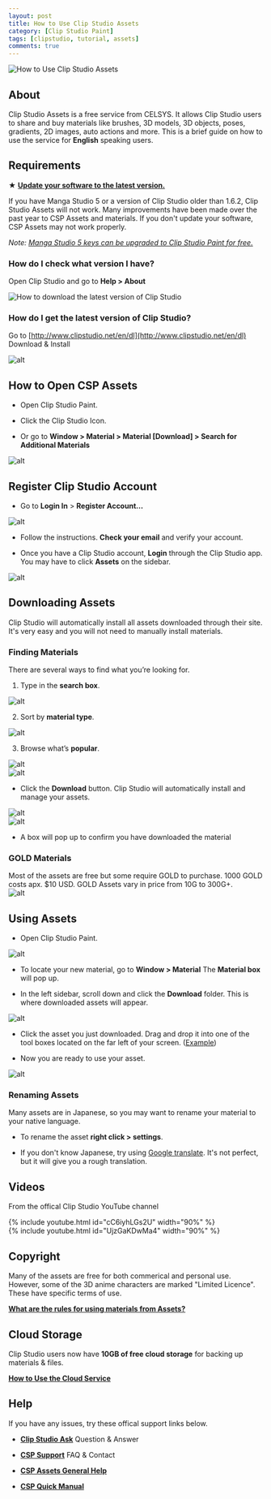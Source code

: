 ```yaml
---
layout: post
title: How to Use Clip Studio Assets
category: [Clip Studio Paint]
tags: [clipstudio, tutorial, assets]
comments: true
---
```


![How to Use Clip Studio Assets](/assets/images/csp_assets/cspa_1.png)

## About
Clip Studio Assets is a free service from CELSYS. It allows Clip Studio users to share and buy materials like brushes, 3D models, 3D objects, poses, gradients, 2D images, auto actions and more. This is a brief guide on how to use the service for **English** speaking users. 

<!--more-->
## Requirements  
★ **[Update your software to the latest version.](http://www.clipstudio.net/en/dl)**

If you have Manga Studio 5 or a version of Clip Studio older than 1.6.2, Clip Studio Assets will not work. Many improvements have been made over the past year to CSP Assets and materials. If you don't update your software, CSP Assets may not work properly. 

*Note: [Manga Studio 5 keys can be upgraded to Clip Studio Paint for free.](https://youtu.be/i-pTV-oA3UE)* 

### How do I check what version I have?  
Open Clip Studio and go to **Help > About** 

![How to download the latest version of Clip Studio](/assets/images/csp_assets/cspa_3-2.png)  

### How do I get the latest version of Clip Studio? 
Go to [http://www.clipstudio.net/en/dl](http://www.clipstudio.net/en/dl) Download & Install

![alt](/assets/images/csp_assets/cspa_2.png "alt")  

## How to Open CSP Assets  

+ Open Clip Studio Paint.

+ Click the Clip Studio Icon.

+ Or go to **Window > Material > Material [Download] > Search for Additional Materials**

![alt](/assets/images/csp_assets/cspa_4.png "alt")  

## Register Clip Studio Account

+ Go to **Login In** > **Register Account…**  

![alt](/assets/images/csp_assets/cspa_5.png "alt")  

+ Follow the instructions. **Check your email** and verify your account.

+ Once you have a Clip Studio account, **Login** through the Clip Studio app. You may have to click **Assets** on the sidebar.

![alt](/assets/images/csp_assets/cspa_7.png "alt")  

## Downloading Assets
Clip Studio will automatically install all assets downloaded through their site. It's very easy and you will not need to manually install materials.

### Finding Materials

There are several ways to find what you’re looking for.

1. Type in the **search box**.

![alt](/assets/images/csp_assets/cspa_8.png "alt")    

2. Sort by **material type**.

![alt](/assets/images/csp_assets/cspa_9.png "alt")    

3. Browse what’s **popular**.

![alt](/assets/images/csp_assets/cspa_10-1.png "alt")  
![alt](/assets/images/csp_assets/cspa_10-2.png "alt")   

+ Click the **Download** button. Clip Studio will automatically install and manage your assets. 

![alt](/assets/images/csp_assets/cspa_11-1.png "alt")  
![alt](/assets/images/csp_assets/cspa_11-2.png "alt")  

+ A box will pop up to confirm you have downloaded the material


### GOLD Materials
Most of the assets are free but some require GOLD to purchase. 1000 GOLD costs apx. $10 USD. GOLD Assets vary in price from 10G to 300G+.  
![alt](/assets/images/csp_assets/cspa_12-2.png "alt")  


## Using Assets 

+ Open Clip Studio Paint.

![alt](/assets/images/csp_assets/cspa_13.png "alt")  

+ To locate your new material, go to **Window > Material** The **Material box** will pop up. 

+ In the left sidebar, scroll down and click the **Download** folder. This is where downloaded assets will appear.

![alt](/assets/images/csp_assets/cspa_13-2.png "alt")  

+ Click the asset you just downloaded. Drag and drop it into one of the tool boxes located on the far left of your screen. ([Example](https://imgur.com/06K9Ipq))


+ Now you are ready to use your asset. 

![alt](/assets/images/csp_assets/cspa_14.png "alt")  

### Renaming Assets
Many assets are in Japanese, so you may want to rename your material to your native language.

+ To rename the asset **right click > settings**.

+ If you don't know Japanese, try using [Google translate](https://translate.google.com/). It's not perfect, but it will give you a rough translation.


## Videos
From the offical Clip Studio YouTube channel

{% include youtube.html id="cC6iyhLGs2U" width="90%" %}  
{% include youtube.html id="UjzGaKDwMa4" width="90%" %}  

## Copyright
Many of the assets are free for both commerical and personal use. However, some of the 3D anime characters are marked "Limited Licence". These have specific terms of use. 

**[What are the rules for using materials from Assets?](https://tips.clip-studio.com/en-us/articles/1096)**


## Cloud Storage
Clip Studio users now have **10GB of free cloud storage** for backing up materials & files.

**[How to Use the Cloud Service](https://tips.clip-studio.com/en-us/series/73)**


## Help
If you have any issues, try these offical support links below. 

+ **[Clip Studio Ask](https://ask.clip-studio.com/en-us)**
Question & Answer

+ **[CSP Support](http://www.clipstudio.net/en/support)** FAQ & Contact

+ **[CSP Assets General Help](https://assets.clip-studio.com/en-us/help)**

+ **[CSP Quick Manual](http://www.clipstudio.net/quickmanual/en/?app=ice&ver=171)**